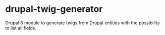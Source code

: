# drupal-twig-generator
Drupal 8 module to generate twigs from Drupal entities with the possibility to list all fields.
